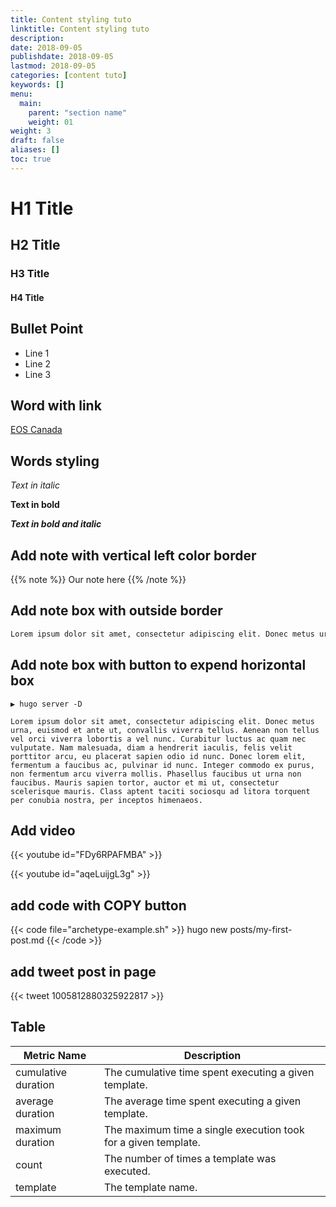 ```yaml
---
title: Content styling tuto
linktitle: Content styling tuto
description:
date: 2018-09-05
publishdate: 2018-09-05
lastmod: 2018-09-05
categories: [content tuto]
keywords: []
menu:
  main:
    parent: "section name"
    weight: 01
weight: 3
draft: false
aliases: []
toc: true
---
```



# H1 Title
## H2 Title
### H3 Title
#### H4 Title


## Bullet Point

* Line 1
* Line 2
* Line 3



## Word with link

[EOS Canada](https://www.eoscanada.com)



## Words styling

*Text in italic*

**Text in bold**

***Text in bold and italic***



## Add note with vertical left color border

{{% note %}}
Our note here
{{% /note %}}



## Add note box with outside border


```bash
Lorem ipsum dolor sit amet, consectetur adipiscing elit. Donec metus urna, euismod et ante ut, convallis viverra tellus. Aenean non tellus vel orci viverra lobortis a vel nunc. Curabitur luctus ac quam nec vulputate. Nam malesuada, diam a hendrerit iaculis, felis velit porttitor arcu, eu placerat sapien odio id nunc. Donec lorem elit, fermentum a faucibus ac, pulvinar id nunc. Integer commodo ex purus, non fermentum arcu viverra mollis. Phasellus faucibus ut urna non faucibus. Mauris sapien tortor, auctor et mi ut, consectetur scelerisque mauris. Class aptent taciti sociosqu ad litora torquent per conubia nostra, per inceptos himenaeos.
```



## Add note box with button to expend horizontal box

```
▶ hugo server -D

Lorem ipsum dolor sit amet, consectetur adipiscing elit. Donec metus urna, euismod et ante ut, convallis viverra tellus. Aenean non tellus vel orci viverra lobortis a vel nunc. Curabitur luctus ac quam nec vulputate. Nam malesuada, diam a hendrerit iaculis, felis velit porttitor arcu, eu placerat sapien odio id nunc. Donec lorem elit, fermentum a faucibus ac, pulvinar id nunc. Integer commodo ex purus, non fermentum arcu viverra mollis. Phasellus faucibus ut urna non faucibus. Mauris sapien tortor, auctor et mi ut, consectetur scelerisque mauris. Class aptent taciti sociosqu ad litora torquent per conubia nostra, per inceptos himenaeos.
```




## Add video

{{< youtube id="FDy6RPAFMBA" >}}

{{< youtube id="aqeLuijgL3g" >}}

## add code with COPY button

{{< code file="archetype-example.sh" >}}
hugo new posts/my-first-post.md
{{< /code >}}



## add tweet post in page
{{< tweet 1005812880325922817 >}}


## Table

| Metric Name         | Description |
|---------------------|-------------|
| cumulative duration | The cumulative time spent executing a given template. |
| average duration    | The average time spent executing a given template. |
| maximum duration    | The maximum time a single execution took for a given template. |
| count               | The number of times a template was executed. |
| template            | The template name. |

